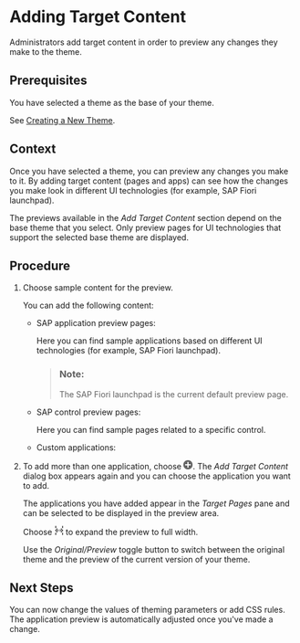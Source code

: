 <!-- loio6f99f7f7dc844c8fb12430a6b2a9b7ce -->

# Adding Target Content

Administrators add target content in order to preview any changes they make to the theme.



## Prerequisites

You have selected a theme as the base of your theme.

See [Creating a New Theme](creating-a-new-theme-f987d5f.md).



## Context

Once you have selected a theme, you can preview any changes you make to it. By adding target content \(pages and apps\) can see how the changes you make look in different UI technologies \(for example, SAP Fiori launchpad\).

The previews available in the *Add Target Content* section depend on the base theme that you select. Only preview pages for UI technologies that support the selected base theme are displayed.



## Procedure

1.  Choose sample content for the preview.

    You can add the following content:

    -   SAP application preview pages:

        Here you can find sample applications based on different UI technologies \(for example, SAP Fiori launchpad\).

        > ### Note:  
        > The SAP Fiori launchpad is the current default preview page.

    -   SAP control preview pages:

        Here you can find sample pages related to a specific control.

    -   Custom applications:

2.  To add more than one application, choose ![Add Target Content](images/Add_Target_Content_03577f6.png). The *Add Target Content* dialog box appears again and you can choose the application you want to add.

    The applications you have added appear in the *Target Pages* pane and can be selected to be displayed in the preview area.

    Choose ![Expand Preview to Full Width](images/Expand_Preview_to_Full_Width_c392caa.png) to expand the preview to full width.

    Use the *Original/Preview* toggle button to switch between the original theme and the preview of the current version of your theme.




## Next Steps

You can now change the values of theming parameters or add CSS rules. The application preview is automatically adjusted once you've made a change.

